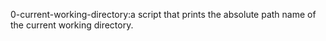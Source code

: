 0-current-working-directory:a script that prints the absolute path name of the current working directory.
